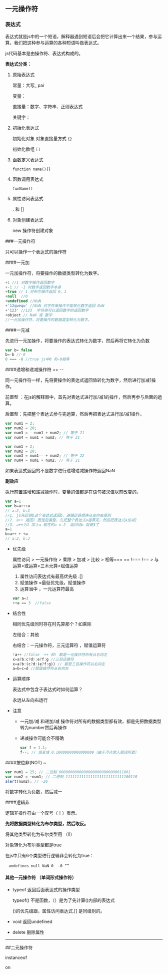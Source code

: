 ## 一元操作符

### 表达式

表达式就是js中的一个短语，解释器遇到短语后会把它计算出来一个结果，参与运算。我们把这种参与运算的各种短语叫做表达式。

js代码基本是由操作符、表达式构成的。

**表达式分类：**

1. 原始表达式

   常量：大写_  pai

   变量：

   直接量：数字、字符串、正则表达式

   关键字：

2. 初始化表达式

   初始化对象 对象直接量方式 `{} `

   初始化数组  `[] `

3. 函数定义表达式

    `function name(){}`

4. 函数调用表达式

   `funName()`

5. 属性访问表达式

   . 和 []

6. 对象创建表达式

   new 操作符创建对象

###一元操作符

只可以操作一个表达式的操作符

####一元加

一元加操作符，将要操作的数据类型转化为数字。

```js
+1 //1 对数字操作返回数字
+-1 // -1 对数字返回数字本身
+true // 1 对布尔操作返回 0，1
+null  //0
+undefined //NaN
+'12qweqw' //NaN 对字符串操作不能转化数字返回 NaN
+'123' //123  字符串可以返回数字的返回数字
+object // NaN 或 数字
//一元加操作符，将要操作的数据类型转化为数字。
```

####一元减

先进行一元加操作，将要操作的表达式转化为数字，然后再将它转化为负数

```js
var b= false
b=-b //-0
0 === -0 //true js中0 和-0相等
```

####递增和递减操作符 ++ --

同一元操作符一样，先将要操作的表达式返回值转化为数字，然后进行加减1操作。

前置型 ：在js的解释器中，首先对表达式进行加/减1的操作，然后再参与后面的运算。

后置型：先把整个表达式参与完运算，然后再把表达式进行加/减1操作。

```js
var num1 = 2;
var num2 = 20;
var num3 = --num1 + num2; // 等于 21
var num4 = num1 + num2; // 等于 21
```

```js
var num1 = 2;
var num2 = 20;
var num3 = num1-- + num2; // 等于 22
var num4 = num1 + num2; // 等于 21
```

如果表达式返回的不是数字进行递增递减操作符返回NaN

**副效应**

执行前置递增和递减操作时，变量的值都是在语句被求值以前改变的。

```js
var a=1 
var b=a+++a
// a:2, b:3
//1. js先运算b这个表达式返回b，遵循运算顺序从左向右原则
//2. a++ 返回1 因是后置型，先把整个表达式a运算完，然后把表达式a加减1
//3. a++为1 加上a 现在的a = 2  返回给b 就是3了
a=1 
b=a++ + +a
// a:2, b:3
```

* 优先级

  属性访问  >  一元操作符  >  乘除 > 加减 > 比较 > 相等=== == !=== !== > 与运算>或运算>三木元算>赋值运算

  1. 属性访问表达式有最高优先级 .[]
  2. 赋值操作 =最低优先级，赋值操作
  3. 运算当中 ，一元运算符最高

  ```js
  var a=3
  ++a == 3  //false
  ```

* 结合性

  相同优先级同时存在时先算那个？如乘除

  左结合：其他

  右结合：一元操作符，三元运算符 ，赋值运算符

  ```js
  !a++ //false  ++ 和! 都是一元操作符所有从右向左
  x=a?b:c?d!:e?f:g //三目运算符  
  x=a?b:(c?d:(e?f:g)) // 都是三目操作符从右向左
  a=b=c=d //赋值操作符从右向左
  ```

* 运算顺序

  表达式中包含子表达式时如何运算？

  永远从左向右运行


* 注意

  * 一元加/减 和递加/减 操作符对所有的数据类型都有效，都是先把数据类型转为number然后再操作

  * 递减操作可能会不精确

    ```js
    var f = 1.1;
    f--; // 值变成 0.10000000000000009（由于浮点舍入错误所致）
    ```

####按位非(NOT) ~

```js
var num1 = 25; // 二进制 00000000000000000000000000011001
var num2 = ~num1; // 二进制 11111111111111111111111111100110
alert(num2); // -26
```

将数字转化为负数，然后减一

####逻辑非

逻辑非操作符由一个叹号（！）表示。

**先将数据类型转化为布尔类型，然后取反。**

将其他类型转化为布尔类型用 （!!）

对象转化为布尔类型都是true

在js中只有6个类型进行逻辑非会转化为true：

​	` undefines null NaN 0  -0 “”`

#### 其他一元操作符 （单词形式操作符） 

* typeof 返回后面表达式的操作类型

  typeof() 不是函数，（）是为了先计算()内部的表达式

  ()的优先级跟，属性访问表达式.[] 是同级别的。

* void 返回undefined 

* delete 删除属性

------

##二元操作符

instanceof 

on